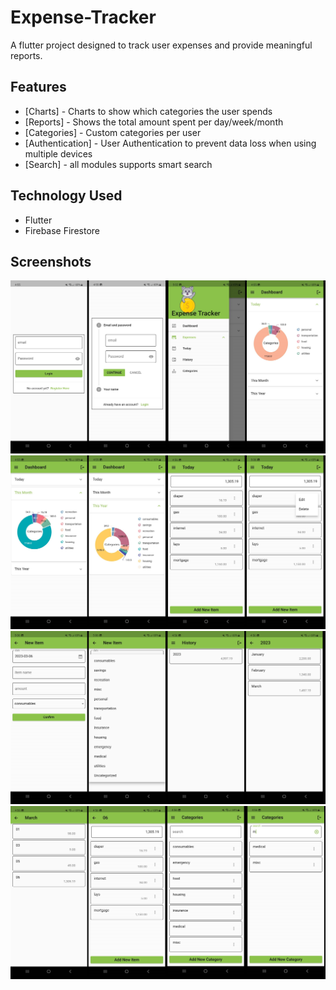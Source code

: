 # Expense-Tracker

A flutter project designed to track user expenses and provide meaningful reports.

## Features
 - [Charts] - Charts to show which categories the user spends
 - [Reports] - Shows the total amount spent per day/week/month
 - [Categories] - Custom categories per user
 - [Authentication] - User Authentication to prevent data loss when using multiple devices
 - [Search] - all modules supports smart search

## Technology Used
- Flutter
- Firebase Firestore

## Screenshots
![alt text](https://github.com/mebestaca/expense-tracker/blob/master/screenshots/screenshot_1.png?raw=true)
![alt text](https://github.com/mebestaca/expense-tracker/blob/master/screenshots/screenshot_2.png?raw=true)
![alt text](https://github.com/mebestaca/expense-tracker/blob/master/screenshots/screenshot_3.png?raw=true)
![alt text](https://github.com/mebestaca/expense-tracker/blob/master/screenshots/screenshot_4.png?raw=true)


